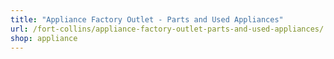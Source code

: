 ```yaml
---
title: "Appliance Factory Outlet - Parts and Used Appliances"
url: /fort-collins/appliance-factory-outlet-parts-and-used-appliances/
shop: appliance
---
```

